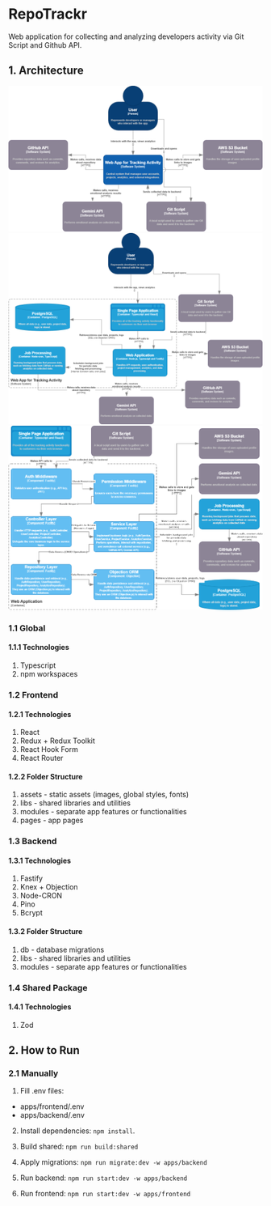 # RepoTrackr

Web application for collecting and analyzing developers activity via Git Script and Github API.

## 1. Architecture

![C4 Level 1](images/c4-Page-1.drawio.png)
![C4 Level 2](images/c4-Page-2.drawio.png)
![C4 Level 3](images/c4-Page-3.drawio.png)

### 1.1 Global

#### 1.1.1 Technologies

1. Typescript
2. npm workspaces

### 1.2 Frontend

#### 1.2.1 Technologies

1. React
2. Redux + Redux Toolkit
3. React Hook Form
4. React Router

#### 1.2.2 Folder Structure

1. assets - static assets (images, global styles, fonts)
2. libs - shared libraries and utilities
3. modules - separate app features or functionalities
4. pages - app pages

### 1.3 Backend

#### 1.3.1 Technologies

1. Fastify
2. Knex + Objection
3. Node-CRON
4. Pino
5. Bcrypt

#### 1.3.2 Folder Structure

1. db - database migrations
2. libs - shared libraries and utilities
3. modules - separate app features or functionalities

### 1.4 Shared Package

#### 1.4.1 Technologies

1. Zod

## 2. How to Run

### 2.1 Manually

1. Fill .env files:

- apps/frontend/.env
- apps/backend/.env

2. Install dependencies: `npm install`.

3. Build shared: `npm run build:shared`

4. Apply migrations: `npm run migrate:dev -w apps/backend`

5. Run backend: `npm run start:dev -w apps/backend`

6. Run frontend: `npm run start:dev -w apps/frontend`
